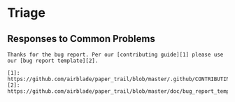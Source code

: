 # Triage

## Responses to Common Problems

```
Thanks for the bug report. Per our [contributing guide][1] please use
our [bug report template][2].

[1]: https://github.com/airblade/paper_trail/blob/master/.github/CONTRIBUTING.md
[2]: https://github.com/airblade/paper_trail/blob/master/doc/bug_report_template.rb
```
